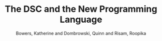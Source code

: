 ---
type: 'article'
pubkey: 'DSC12'
author: 'Bowers, Katherine and Dombrowski, Quinn and Risam, Roopika'
title: "The DSC and the New Programming Language"
journal: 'The Data-Sitters Club'
volume: '12'
url: 'https://datasittersclub.github.io/site/dsc12.html'
year: 2021
project: 'data-sitters-club'
---